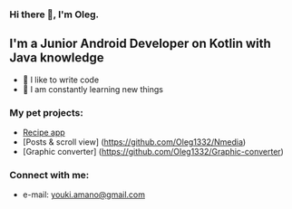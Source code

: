 ### Hi there 👋, I'm Oleg.

## I'm a Junior Android Developer on Kotlin with Java knowledge
- 💪 I like to write code
- 🥅 I am constantly learning new things

### My pet projects:
- [Recipe app](https://github.com/Oleg1332/neRecipe)
- [Posts & scroll view] (https://github.com/Oleg1332/Nmedia)
- [Graphic converter] (https://github.com/Oleg1332/Graphic-converter)

### Connect with me:

- e-mail: youki.amano@gmail.com

